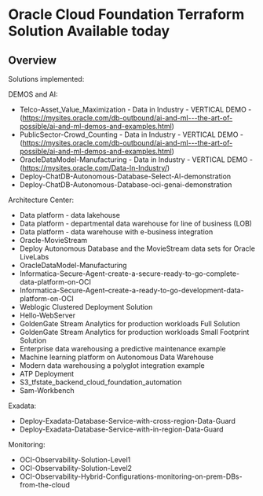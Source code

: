 # Oracle Cloud Foundation Terraform Solution Available today


## <a name="Solutions"></a>Overview
Solutions implemented:

DEMOS and AI:

- Telco-Asset_Value_Maximization - Data in Industry - VERTICAL DEMO - (https://mysites.oracle.com/db-outbound/ai-and-ml---the-art-of-possible/ai-and-ml-demos-and-examples.html)
- PublicSector-Crowd_Counting - Data in Industry - VERTICAL DEMO - (https://mysites.oracle.com/db-outbound/ai-and-ml---the-art-of-possible/ai-and-ml-demos-and-examples.html)
 - OracleDataModel-Manufacturing -  Data in Industry - VERTICAL DEMO - (https://mysites.oracle.com/Data-In-Industry/)
- Deploy-ChatDB-Autonomous-Database-Select-AI-demonstration  
- Deploy-ChatDB-Autonomous-Database-oci-genai-demonstration

Architecture Center:

- Data platform - data lakehouse
- Data platform - departmental data warehouse for line of business (LOB)
- Data platform - data warehouse with e-business integration
- Oracle-MovieStream
- Deploy Autonomous Database and the MovieStream data sets for Oracle LiveLabs
- OracleDataModel-Manufacturing
- Informatica-Secure-Agent-create-a-secure-ready-to-go-complete-data-platform-on-OCI
- Informatica-Secure-Agent–create-a-ready-to-go-development-data-platform-on-OCI
- Weblogic Clustered Deployment Solution
- Hello-WebServer
- GoldenGate Stream Analytics for production workloads Full Solution
- GoldenGate Stream Analytics for production workloads Small Footprint Solution
- Enterprise data warehousing a predictive maintenance example
- Machine learning platform on Autonomous Data Warehouse
- Modern data warehousing a polyglot integration example
- ATP Deployment
- S3_tfstate_backend_cloud_foundation_automation
- Sam-Workbench


Exadata:

- Deploy-Exadata-Database-Service-with-cross-region-Data-Guard
- Deploy-Exadata-Database-Service-with-in-region-Data-Guard


Monitoring:
- OCI-Observability-Solution-Level1
- OCI-Observability-Solution-Level2
- OCI-Observability-Hybrid-Configurations-monitoring-on-prem-DBs-from-the-cloud